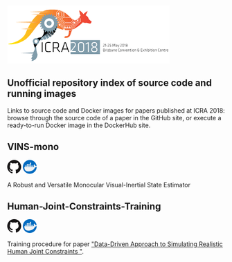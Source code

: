 <img src="logo.png">

## Unofficial repository index of source code and running images

Links to source code and Docker images for papers published at ICRA 2018: browse through the source code of a paper in the GitHub site, or execute a ready-to-run Docker image in the DockerHub site.

## VINS-mono
[![GitHub](GitHub-Mark-32px.png)](https://github.com/ICRA-2018/VINS-Mono/tree/develop)
[![DockerHub](docker.png)](https://hub.docker.com/r/icra2018/vins-mono)

A Robust and Versatile Monocular Visual-Inertial State Estimator

## Human-Joint-Constraints-Training
[![GitHub](GitHub-Mark-32px.png)](https://github.com/ICRA-2018/Human-Joint-Constraints-Training)
[![DockerHub](docker.png)](https://hub.docker.com/r/icra2018/human-joint-constraints-training)

Training procedure for paper ["Data-Driven Approach to Simulating Realistic Human Joint Constraints
"](https://arxiv.org/abs/1709.08685).
